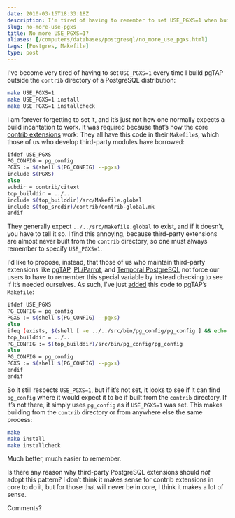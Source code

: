 ```yaml
--- 
date: 2010-03-15T18:33:18Z
description: I'm tired of having to remember to set USE_PGXS=1 when building third-party PostgreSQL extensions like pgTAP. Aren’t you?
slug: no-more-use-pgxs
title: No more USE_PGXS=1?
aliases: [/computers/databases/postgresql/no_more_use_pgxs.html]
tags: [Postgres, Makefile]
type: post
---
```


I've become very tired of having to set `USE_PGXS=1` every time I build pgTAP
outside the `contrib` directory of a PostgreSQL distribution:

``` bash
make USE_PGXS=1
make USE_PGXS=1 install
make USE_PGXS=1 installcheck
```

I am forever forgetting to set it, and it’s just not how one normally expects a
build incantation to work. It was required because that’s how the core [contrib
extensions] work: They all have this code in their `Makefile`s, which those of
us who develop third-party modules have borrowed:

``` bash
ifdef USE_PGXS
PG_CONFIG = pg_config
PGXS := $(shell $(PG_CONFIG) --pgxs)
include $(PGXS)
else
subdir = contrib/citext
top_builddir = ../..
include $(top_builddir)/src/Makefile.global
include $(top_srcdir)/contrib/contrib-global.mk
endif
```

They generally expect `../../src/Makefile.global` to exist, and if it doesn’t,
you have to tell it so. I find this annoying, because third-party extensions are
almost never built from the `contrib` directory, so one must always remember to
specify `USE_PGXS=1`.

I'd like to propose, instead, that those of us who maintain third-party
extensions like [pgTAP], [PL/Parrot], and [Temporal PostgreSQL] not force our
users to have to remember this special variable by instead checking to see if
it’s needed ourselves. As such, I've just [added] this code to pgTAP’s
`Makefile`:

``` bash
ifdef USE_PGXS
PG_CONFIG = pg_config
PGXS := $(shell $(PG_CONFIG) --pgxs)
else
ifeq (exists, $(shell [ -e ../../src/bin/pg_config/pg_config ] && echo exists) ) 
top_builddir = ../..
PG_CONFIG := $(top_builddir)/src/bin/pg_config/pg_config
else
PG_CONFIG = pg_config
PGXS := $(shell $(PG_CONFIG) --pgxs)
endif
endif
```

So it still respects `USE_PGXS=1`, but if it’s not set, it looks to see if it
can find `pg_config` where it would expect it to be if built from the `contrib`
directory. If it’s not there, it simply uses `pg_config` as if `USE_PGXS=1` was
set. This makes building from the `contrib` directory or from anywhere else the
same process:

``` bash
make
make install
make installcheck
```

Much better, much easier to remember.

Is there any reason why third-party PostgreSQL extensions should *not* adopt
this pattern? I don’t think it makes sense for contrib extensions in core to do
it, but for those that will never be in core, I think it makes a lot of sense.

Comments?

  [contrib extensions]: http://www.postgresql.org/docs/8.4/static/contrib.html
    "PostgreSQL Documentation: “Additional Supplied Modules”"
  [pgTAP]: https://pgtap.org
  [PL/Parrot]: http://github.com/leto/plparrot/
  [Temporal PostgreSQL]: http://temporal.projects.postgresql.org/
  [added]: http://github.com/theory/pgtap/commit/400db6d2db7ebabb90fbc528100bb9e518f7fbc3
